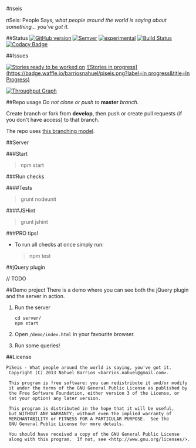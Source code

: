 #&#120587;seis

&#120587;Seis: People Says, *what people around the world is saying about something... you've got it.*

##Status
[![GitHub version](https://badge.fury.io/gh/barriosnahuel%2Fpiseis.svg)](https://github.com/barriosnahuel/piseis/releases)
[![Semver](http://img.shields.io/SemVer/2.0.0.png)](http://semver.org/spec/v2.0.0.html)
[![experimental](https://img.shields.io/badge/stability-experimental-orange.svg)](https://nodejs.org/api/documentation.html#documentation_stability_index)
[![Build Status](https://travis-ci.org/barriosnahuel/piseis.png)](https://travis-ci.org/barriosnahuel/piseis)
[![Codacy Badge](https://www.codacy.com/project/badge/11a82020ea5f4afabe12dad4ec51bd6a)](https://www.codacy.com/app/app38278410/piseis)

##Issues

[![Stories ready to be worked on](https://badge.waffle.io/barriosnahuel/piseis.png?label=ready&title=Ready)](https://waffle.io/barriosnahuel/piseis) [![Stories in progress](https://badge.waffle.io/barriosnahuel/piseis.png?label=in progress&title=In Progress)](https://waffle.io/barriosnahuel/piseis)

[![Throughput Graph](https://graphs.waffle.io/barriosnahuel/piseis/throughput.svg)](https://waffle.io/barriosnahuel/piseis/metrics)

##Repo usage
*Do not clone or push to* **master** *branch.*

Create branch or fork from **develop**, then push or create pull requests (if you don't have access) to that branch.

The repo uses [this branching model](http://nvie.com/posts/a-successful-git-branching-model/).

##Server

###Start

> npm start

###Run checks

####Tests

> grunt nodeunit

####JSHint

> grunt jshint

###PRO tips!

- To run all checks at once simply run:

    > npm test

##jQuery plugin

   // TODO

##Demo project
There is a demo where you can see both the jQuery plugin and the server in action.

 1. Run the server

		cd server/
		npm start

 2. Open `/demo/index.html` in your favourite browser.
 3. Run some queries!

##License

    PiSeis - What people around the world is saying, you've got it.
     Copyright (C) 2013 Nahuel Barrios <barrios.nahuel@gmail.com>.

     This program is free software: you can redistribute it and/or modify
     it under the terms of the GNU General Public License as published by
     the Free Software Foundation, either version 3 of the License, or
     (at your option) any later version.

     This program is distributed in the hope that it will be useful,
     but WITHOUT ANY WARRANTY; without even the implied warranty of
     MERCHANTABILITY or FITNESS FOR A PARTICULAR PURPOSE.  See the
     GNU General Public License for more details.

     You should have received a copy of the GNU General Public License
     along with this program.  If not, see <http://www.gnu.org/licenses/>.
